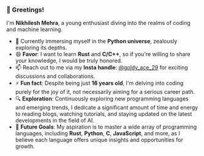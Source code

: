 
### 👋 Greetings!

I'm **Nikhilesh Mehra**, a young enthusiast diving into the realms of coding and machine learning.

- 🌱 Currently immersing myself in the **Python universe**, zealously exploring its depths.
- 😄 **Favor**: I want to learn **Rust** and **C/C++**, so if you're willing to share your knowledge, I would be truly honored.
- 📫 Reach out to me via my **Insta handle**: [@goldy_ace_29](https://www.instagram.com/goldy_ace_29) for exciting discussions and collaborations.
- ⚡ **Fun fact**: Despite being just **16 years old**, I'm delving into coding purely for the joy of it, not necessarily aiming for a serious career path.
- 🔍 **Exploration**: Continuously exploring new programming languages and emerging trends, I dedicate a significant amount of time and energy to reading blogs, watching tutorials, and staying updated on the latest developments in the field of AI.
- 🚀 **Future Goals**: My aspiration is to master a wide array of programming languages, including **Rust**, **Python**, **C**, **JavaScript**, and more, as I believe each language offers unique insights and opportunities for growth.
